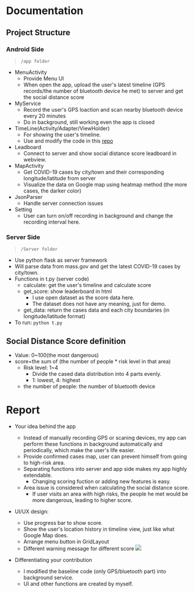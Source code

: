 # Documentation
## Project Structure
### Android Side
> `/app folder`
* MenuActivity
    * Provide Menu UI
    * When open the app, upload the user's latest timeline (GPS records/the number of bluetooth device he met) to server and get the social distance score
* MyService
    * Record the user's GPS loaction and scan nearby bluetooth device every 20 minutes
    * Do in background, still working even the app is closed
* TimeLine(Activity/Adapter/ViewHolder)
    * For showing the user's timeline.
    * Use and modify the code in this [repo](https://github.com/vipulasri/Timeline-View)
* Leadboard
    * Connect to server and show social distance score leadboard in webview.
* MapActivity
    * Get COVID-19 cases by city/town and their corresponding longitude/latitude from server
    * Visualize the data on Google map using heatmap method (the more cases, the darker color) 
* JsonParser
    * Handle server connection issues
* Setting
    * User can turn on/off recording in background and change the recording interval here.
    
### Server Side
> `/Server folder`
* Use python flask as server framework
* Will parse data from mass.gov and get the latest COVID-19 cases by city/town.
* Functions in t.py (server code)
    * calculate: get the user's timeline and calculate score
    * get_score: show leaderboard in html
        * I use open dataset as the score data here.
        * The dataset does not have any meaning, just for demo.  
    * get_data: return the cases data and each city boundaries (in longitude/latitude format)
* To run: `python t.py`

## Social Distance Score definition
* Value: 0~100(the most dangerous)
* score=the sum of (the number of people * risk level in that area)
    * Risk level: 1~4
        * Divide the cased data distribution into 4 parts evenly.
        * 1: lowest, 4: highest
    * the number of people: the number of bluetooth device 


# Report
* Your idea behind the app
    * Instead of manually recording GPS or scaning devices, my app can perform these functions in background automatically and periodically, which make the user's life easier.
    * Provide confirmed cases map, user can prevent himself from going to high-risk area.
    * Separating functions into server and app side makes my app highly extendable.
        * Changing scoring fuction or adding new features is easy.
    * Area issue is considered when calculating the social distance score.
        * If user visits an area with high risks, the people he met would be more dangerous, leading to higher score.
* UI/UX design:
    * Use progress bar to show score.
    * Show the user's location history in timeline view, just like what Google Map does.
    * Arrange menu button in GridLayout
    * Different warning message for different score
    ![](https://i.imgur.com/HTeXTJw.png)

* Differentiating your contribution
    * I modified the baseline code (only GPS/bluetooth part) into background service.
    * UI and other functions are created by myself.
